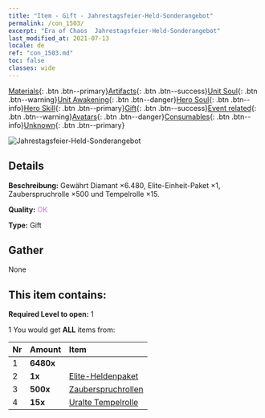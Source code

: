 ```yaml
---
title: "Item - Gift - Jahrestagsfeier-Held-Sonderangebot"
permalink: /con_1503/
excerpt: "Era of Chaos  Jahrestagsfeier-Held-Sonderangebot"
last_modified_at: 2021-07-13
locale: de
ref: "con_1503.md"
toc: false
classes: wide
---
```

 [Materials](/ItemsDE/){: .btn .btn--primary}[Artifacts](/ItemsDE/Artifacts/){: .btn .btn--success}[Unit Soul](/ItemsDE/UnitSoul/){: .btn .btn--warning}[Unit Awakening](/ItemsDE/UnitAwakening/){: .btn .btn--danger}[Hero Soul](/ItemsDE/HeroSoul/){: .btn .btn--info}[Hero Skill](/ItemsDE/HeroSkill/){: .btn .btn--primary}[Gift](/ItemsDE/Gift/){: .btn .btn--success}[Event related](/ItemsDE/Events/){: .btn .btn--warning}[Avatars](/ItemsDE/Avatars/){: .btn .btn--danger}[Consumables](/ItemsDE/Consumables/){: .btn .btn--info}[Unknown](/ItemsDE/Unknown/){: .btn .btn--primary}

 ![Jahrestagsfeier-Held-Sonderangebot](/images/t/i_907117.png)

## Details
 **Beschreibung:** Gewährt Diamant ×6.480, Elite-Einheit-Paket ×1, Zauberspruchrolle ×500 und Tempelrolle ×15.

 **Quality:** <span style="color: #DA70D6">OK</span>

 **Type:** Gift

## Gather

  None

## This item contains:

 **Required Level to open:** 1

 1 You would get **ALL** items  from:

  | Nr | Amount |     Item    |
  |:---|:-------|:------------|
  | 1 |  **6480x** | <i class="fas fa-gem"/> |  | 
  | 2 |  **1x** | [Elite-Heldenpaket](/ItemsDE/con_1358/) |  | 
  | 3 |  **500x** | [Zauberspruchrollen](/ItemsDE/con_694/) |  | 
  | 4 |  **15x** | [Uralte Tempelrolle](/ItemsDE/con_697/) |  | 
